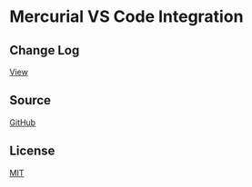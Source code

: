 # Mercurial VS Code Integration

## Change Log

[View](https://github.com/NealTheSeal/mercurialVSCode/blob/master/CHANGELOG.md)

## Source

[GitHub](https://github.com/NealTheSeal/mercurialVSCode)

## License

[MIT](https://raw.githubusercontent.com/NealTheSeal/mercurialVSCode/master/LICENSE)
